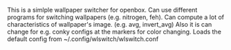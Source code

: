 This is a simlple wallpaper switcher for openbox. Can use different programs for switching wallpapers (e.g. nitrogen, feh).
Can compute a lot of characteristics of wallpaper's image. (e.g. avg, invert_avg)
Also it is can change for e.g. conky configs at the markers for color changing.
Loads the default config from ~/.config/wlswitch/wlswitch.conf
